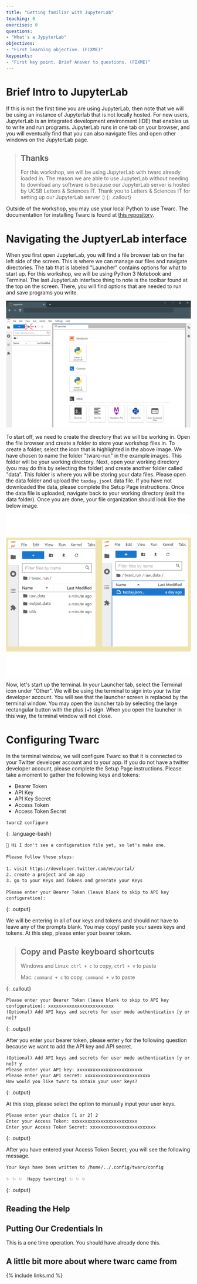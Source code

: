 ```yaml
---
title: "Getting familiar with JupyterLab"
teaching: 0
exercises: 0
questions:
- "What's a JypyterLab"
objectives:
- "First learning objective. (FIXME)"
keypoints:
- "First key point. Brief Answer to questions. (FIXME)"
---
```


# Brief Intro to JupyterLab

If this is not the first time you are using JupyterLab, then note that we will be using an instance of Jupyterlab that is not locally hosted.
For new users, JupyterLab is an integrated development environment (IDE) that enables us to write and run programs. JupyterLab runs in one tab on your browser, and you will eventually find that you can also navigate files and open other windows on the JupyterLab page.

> ## Thanks
>
> For this workshop, we will be using JupyterLab with twarc already loaded in.
> The reason we are able to use JupyterLab without needing to download any software is because our
> JupyterLab server is hosted by UCSB Letters & Sciences IT.
> Thank you to Letters & Sciences IT for setting up our JupyterLab server :)
{: .callout}

Outside of the workshop, you may use your local Python to use Twarc. The documentation for installing Twarc is found at [this repository](https://scholarslab.github.io/learn-twarc/06-twarc-command-basics.html).

# Navigating the JuptyerLab interface

When you first open JupyterLab, you will find a file browser tab on the far left side of the screen. This is where we can manage our files and navigate directories. The tab that is labeled "Launcher" contains options for what to start up. For this workshop, we will be using Python 3 Notebook and Terminal. The last JupyterLab interface thing to note is the toolbar found at the top on the screen. There, you will find options that are needed to run and save programs you write.

![first look at the jupyter lab interface](../fig/first-look-jupyter.png)

To start off, we need to create the directory that we will be working in. Open the file browser and create a folder to store your workshop files in. To create a folder, select the icon that is highlighted in the above image. We have chosen to name the folder "twarc-run" in the example images. This folder will be your working directory. Next, open your working directory (you may do this by selecting the folder) and create another folder called "data". This folder is where you will be storing your data files. Please open the data folder and upload the `taxday.jsonl` data file. If you have not downloaded the data, please complete the Setup Page instructions. Once the data file is uploaded, navigate back to your working directory (exit the data folder). Once you are done, your file organization should look like the below image.

![file organization for jupyterlab](../fig/dir-data.png)

Now, let's start up the terminal. In your Launcher tab, select the Terminal icon under "Other". We will be using the terminal to sign into your twitter developer account. You will see that the launcher screen is replaced by the terminal window. You may open the launcher tab by selecting the large rectangular button with the plus (+) sign. When you open the launcher in this way, the terminal window will not close.

# Configuring Twarc

In the terminal window, we will configure Twarc so that it is connected to your Twitter developer account and to your app. If you do not have a twitter developer account, please complete the Setup Page instructions. Please take a moment to gather the following keys and tokens:

- Bearer Token
- API Key
- API Key Secret
- Access Token
- Access Token Secret

~~~
twarc2 configure
~~~
{: .language-bash}

~~~
👋 Hi I don't see a configuration file yet, so let's make one.

Please follow these steps:

1. visit https://developer.twitter.com/en/portal/
2. create a project and an app
3. go to your Keys and Tokens and generate your Keys

Please enter your Bearer Token (leave blank to skip to API key configuration):
~~~
{: .output}

We will be entering in all of our keys and tokens and should not have to leave any of the prompts blank. You may copy/ paste your saves keys and tokens. At this step, please enter your bearer token.

> ## Copy and Paste keyboard shortcuts
>
> Windows and Linux:
> `ctrl + c` to copy, `ctrl + v` to paste
>
> Mac:
> `command + c` to copy, `command + v` to paste
>
{: .callout}

~~~
Please enter your Bearer Token (leave blank to skip to API key configuration): xxxxxxxxxxxxxxxxxxxxxxxxx
(Optional) Add API keys and secrets for user mode authentication [y or no]?
~~~
{: .output}

After you enter your bearer token, please enter `y` for the following question because we want to add the API key and API secret.

~~~
(Optional) Add API keys and secrets for user mode authentication [y or no]? y
Please enter your API key: xxxxxxxxxxxxxxxxxxxxxxxxx
Please enter your API secret: xxxxxxxxxxxxxxxxxxxxxxxxx
How would you like twarc to obtain your user keys?
~~~
{: .output}

At this step, please select the option to manually input your user keys.

~~~
Please enter your choice [1 or 2] 2
Enter your Access Token: xxxxxxxxxxxxxxxxxxxxxxxxx
Enter your Access Token Secret: xxxxxxxxxxxxxxxxxxxxxxxxx
~~~
{: .output}

After you have entered your Access Token Secret, you will see the following message.

~~~
Your keys have been written to /home/../.config/twarc/config

✨ ✨ ✨  Happy twarcing! ✨ ✨ ✨
~~~
{: .output}

## Reading the Help

## Putting Our Credentials In

This is a one time operation. You should have already done this.

## A little bit more about where twarc came from


{% include links.md %}
